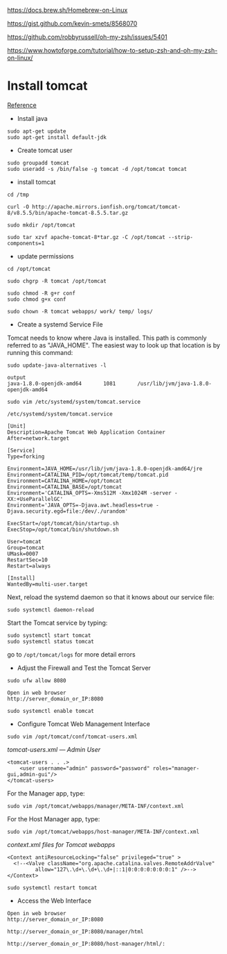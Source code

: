 https://docs.brew.sh/Homebrew-on-Linux

https://gist.github.com/kevin-smets/8568070

https://github.com/robbyrussell/oh-my-zsh/issues/5401

https://www.howtoforge.com/tutorial/how-to-setup-zsh-and-oh-my-zsh-on-linux/


# Install tomcat 
[Reference](https://www.digitalocean.com/community/tutorials/how-to-install-apache-tomcat-8-on-ubuntu-16-04)

- Install java
```
sudo apt-get update
sudo apt-get install default-jdk
```
- Create tomcat user
```
sudo groupadd tomcat
sudo useradd -s /bin/false -g tomcat -d /opt/tomcat tomcat
```

- install tomcat
```
cd /tmp

curl -O http://apache.mirrors.ionfish.org/tomcat/tomcat-8/v8.5.5/bin/apache-tomcat-8.5.5.tar.gz

sudo mkdir /opt/tomcat

sudo tar xzvf apache-tomcat-8*tar.gz -C /opt/tomcat --strip-components=1

```

- update permissions
```
cd /opt/tomcat

sudo chgrp -R tomcat /opt/tomcat

sudo chmod -R g+r conf
sudo chmod g+x conf

sudo chown -R tomcat webapps/ work/ temp/ logs/
```

-  Create a systemd Service File

Tomcat needs to know where Java is installed. This path is commonly referred to as "JAVA_HOME". The easiest way to look up that location is by running this command:

```
sudo update-java-alternatives -l
```

```
output
java-1.8.0-openjdk-amd64       1081       /usr/lib/jvm/java-1.8.0-openjdk-amd64
```

```
sudo vim /etc/systemd/system/tomcat.service
```

```
/etc/systemd/system/tomcat.service

[Unit]
Description=Apache Tomcat Web Application Container
After=network.target

[Service]
Type=forking

Environment=JAVA_HOME=/usr/lib/jvm/java-1.8.0-openjdk-amd64/jre
Environment=CATALINA_PID=/opt/tomcat/temp/tomcat.pid
Environment=CATALINA_HOME=/opt/tomcat
Environment=CATALINA_BASE=/opt/tomcat
Environment='CATALINA_OPTS=-Xms512M -Xmx1024M -server -XX:+UseParallelGC'
Environment='JAVA_OPTS=-Djava.awt.headless=true -Djava.security.egd=file:/dev/./urandom'

ExecStart=/opt/tomcat/bin/startup.sh
ExecStop=/opt/tomcat/bin/shutdown.sh

User=tomcat
Group=tomcat
UMask=0007
RestartSec=10
Restart=always

[Install]
WantedBy=multi-user.target
```

Next, reload the systemd daemon so that it knows about our service file:

```
sudo systemctl daemon-reload
```

Start the Tomcat service by typing:

```
sudo systemctl start tomcat
sudo systemctl status tomcat
```

go to `/opt/tomcat/logs` for more detail errors

- Adjust the Firewall and Test the Tomcat Server

```
sudo ufw allow 8080
```

```
Open in web browser
http://server_domain_or_IP:8080
```

```
sudo systemctl enable tomcat
```

- Configure Tomcat Web Management Interface
```
sudo vim /opt/tomcat/conf/tomcat-users.xml
```

*tomcat-users.xml — Admin User*
```
<tomcat-users . . .>
    <user username="admin" password="password" roles="manager-gui,admin-gui"/>
</tomcat-users>
```

For the Manager app, type:
```
sudo vim /opt/tomcat/webapps/manager/META-INF/context.xml
```

For the Host Manager app, type:
```
sudo vim /opt/tomcat/webapps/host-manager/META-INF/context.xml
```
*context.xml files for Tomcat webapps*

```
<Context antiResourceLocking="false" privileged="true" >
  <!--<Valve className="org.apache.catalina.valves.RemoteAddrValve"
         allow="127\.\d+\.\d+\.\d+|::1|0:0:0:0:0:0:0:1" />-->
</Context>
```

```
sudo systemctl restart tomcat
```

- Access the Web Interface
```
Open in web browser
http://server_domain_or_IP:8080
```

```
http://server_domain_or_IP:8080/manager/html
```

```
http://server_domain_or_IP:8080/host-manager/html/:
```

